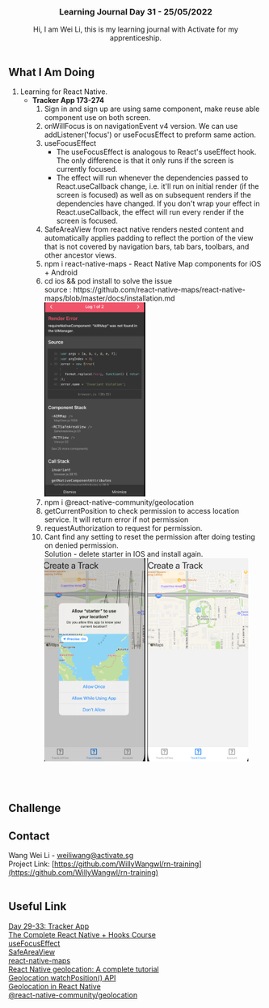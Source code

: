 <br />
<div align="center">

  <h3 align="center">Learning Journal Day 31 - 25/05/2022</h3>

  <p align="center">
    Hi, I am Wei Li, this is my learning journal with Activate for my apprenticeship. 
    <br /><br />
  </p>
</div>
<!-- What I Am Doing -->

## What I Am Doing

<oL>
  <li>    
    Learning for React Native.<br />
    <ul>
        <li>
            <b>Tracker App 173-274</b> <br />
             <ol>
                <li>Sign in and sign up are using same component, make reuse able component use on both screen.</li>
                <li>onWillFocus is on navigationEvent v4 version. We can use addListener('focus') or useFocusEffect to preform same action. </li>
                <li>useFocusEffect
                    <ul>
                        <li>The useFocusEffect is analogous to React's useEffect hook. The only difference is that it only runs if the screen is currently focused.</li>
                        <li>The effect will run whenever the dependencies passed to React.useCallback change, i.e. it'll run on initial render (if the screen is focused) as well as on subsequent renders if the dependencies have changed. If you don't wrap your effect in React.useCallback, the effect will run every render if the screen is focused.</li>
                    </ul>
                </li>
                <li>SafeAreaView from react native renders nested content and automatically applies padding to reflect the portion of the view that is not covered by navigation bars, tab bars, toolbars, and other ancestor views. </li>
                <li>npm i react-native-maps - React Native Map components for iOS + Android</li>
                <li>cd ios && pod install to solve the issue<br />
                    source : https://github.com/react-native-maps/react-native-maps/blob/master/docs/installation.md<br />
                    <img src="../img/May/25/01.png" width="200"/>
                </li>
                <li>npm i @react-native-community/geolocation </li>
                <li>getCurrentPosition to check permission to access location service. It will return error if not permission </li>
                <li>requestAuthorization to request for permission.</li>
                <li>Cant find any setting to reset the permission after doing testing on denied permission.<br />
                    Solution - delete starter in IOS and install again. <br />
                    <img src="../img/May/25/02.png" width="200"/>
                    <img src="../img/May/25/04.png" width="200"/>
                </li>
            </ol>
        </li>
    </ul>
    </li>
</ol>
<br /><br />

<!-- Challenge -->

## Challenge

<!-- CONTACT -->

## Contact

Wang Wei Li - weiliwang@activate.sg<br />
Project Link: [https://github.com/WillyWangwl/rn-training](https://github.com/WillyWangwl/rn-training)
<br /><br />

<!-- Useful Link -->

## Useful Link

[Day 29-33: Tracker App](https://docs.google.com/document/d/1SKVpyDNItn_xRy_r2KFmNUKJ45IbYLMUYIao6mBLsSI/edit#heading=h.ufcujsb6qedn)<br />
[The Complete React Native + Hooks Course](https://www.udemy.com/course/the-complete-react-native-and-redux-course/learn/lecture/15707662#overview)<br />
[useFocusEffect](https://reactnavigation.org/docs/use-focus-effect/)<br />
[SafeAreaView](https://reactnative.dev/docs/safeareaview)<br />
[react-native-maps](https://www.npmjs.com/package/react-native-maps?activeTab=readme)<br />
[React Native geolocation: A complete tutorial](https://blog.logrocket.com/react-native-geolocation-a-complete-tutorial/)<br />
[Geolocation watchPosition() API](https://www.tutorialspoint.com/html5/geolocation_watchposition.htm)<br />
[Geolocation in React Native](https://dev-yakuza.posstree.com/en/react-native/react-native-geolocation-service/)<br />
[@react-native-community/geolocation](https://www.npmjs.com/package/@react-native-community/geolocation)<br />
